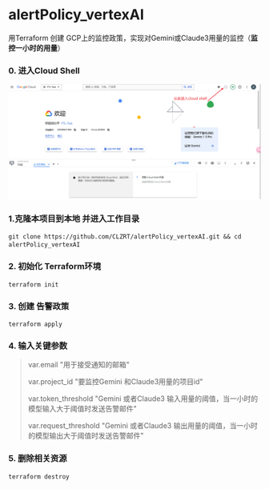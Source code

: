 # alertPolicy_vertexAI
用Terraform 创建 GCP上的监控政策，实现对Gemini或Claude3用量的监控（**监控一小时的用量**）

### 0. 进入Cloud Shell

![image-20241115150403151](image-20241115150403151.png)

### 1.克隆本项目到本地 并进入工作目录

```shell
git clone https://github.com/CLZRT/alertPolicy_vertexAI.git && cd alertPolicy_vertexAI
```

### 2. 初始化 Terraform环境 

```shell
terraform init
```

### 3. 创建 告警政策

```shell
terraform apply
```

### 4. 输入关键参数

> var.email "用于接受通知的邮箱"
>
> var.project_id "要监控Gemini 和Claude3用量的项目id"
>
> var.token_threshold "Gemini 或者Claude3 输入用量的阈值，当一小时的模型输入大于阈值时发送告警邮件"
>
> var.request_threshold "Gemini 或者Claude3 输出用量的阈值，当一小时的模型输出大于阈值时发送告警邮件"

### 5. 删除相关资源

```shell
terraform destroy
```

